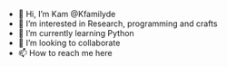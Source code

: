 - 👋 Hi, I’m Kam @Kfamilyde
- 👀 I’m interested in Research, programming and crafts
- 🌱 I’m currently learning Python
- 💞️ I’m looking to collaborate
- 📫 How to reach me here

<!---
Kfamilyde/Kfamilyde is a ✨ special ✨ repository because its `README.md` (this file) appears on your GitHub profile.
You can click the Preview link to take a look at your changes.
--->
